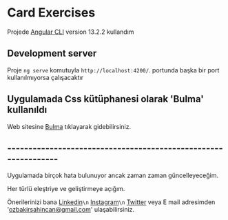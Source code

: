 # Card Exercises

Projede [Angular CLI](https://github.com/angular/angular-cli) version 13.2.2 kullandım

## Development server

Proje `ng serve` komutuyla `http://localhost:4200/`. portunda başka bir port kullanılmıyorsa çalışacaktır


## Uygulamada Css kütüphanesi olarak 'Bulma' kullanıldı

Web sitesine [Bulma](https://bulma.io/) tıklayarak gidebilirsiniz.


## ---------------------------------------------------------------
Uygulamada birçok hata bulunuyor ancak zaman zaman güncelleyeceğim.

Her türlü eleştriye ve geliştirmeye açığım. 

Önerilerinizi bana 
[Linkedin](https://www.linkedin.com/in/%C5%9Fahincan-%C3%B6zbak%C4%B1r-19554aa1/)`\n`
[Instagram](https://www.instagram.com/sahincanozbakir/)`\n`
[Twitter](https://twitter.com/SahincanR)
veya E mail adresimden 'ozbakirsahincan@gmail.com' ulaşabilirsiniz.

